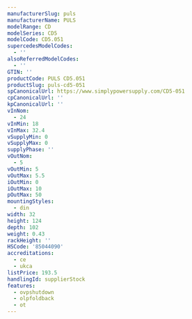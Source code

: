 ```yaml
---
manufacturerSlug: puls
manufacturerName: PULS
modelRange: CD
modelSeries: CD5
modelCode: CD5.051
supercedesModelCodes:
  - ''
alsoReferredModelCodes:
  - ''
GTIN: ''
productCode: PULS CD5.051
productSlug: puls-cd5-051
spCanonicalUrl: https://www.simplypowersupply.com/CD5-051
cpCanonicalUrl: ''
kpCanonicalUrl: ''
vInNom:
  - 24
vInMin: 18
vInMax: 32.4
vSupplyMin: 0
vSupplyMax: 0
supplyPhase: ''
vOutNom:
  - 5
vOutMin: 5
vOutMax: 5.5
iOutMin: 0
iOutMax: 10
pOutMax: 50
mountingStyles:
  - din
width: 32
height: 124
depth: 102
weight: 0.43
rackHeight: ''
HSCode: '85044090'
accreditations:
  - ce
  - ukca
listPrice: 193.5
handlingId: supplierStock
features:
  - ovpshutdown
  - olpfoldback
  - ot
---
```

